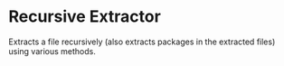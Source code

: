 # Recursive Extractor

Extracts a file recursively (also extracts packages in the extracted files) using various methods.
